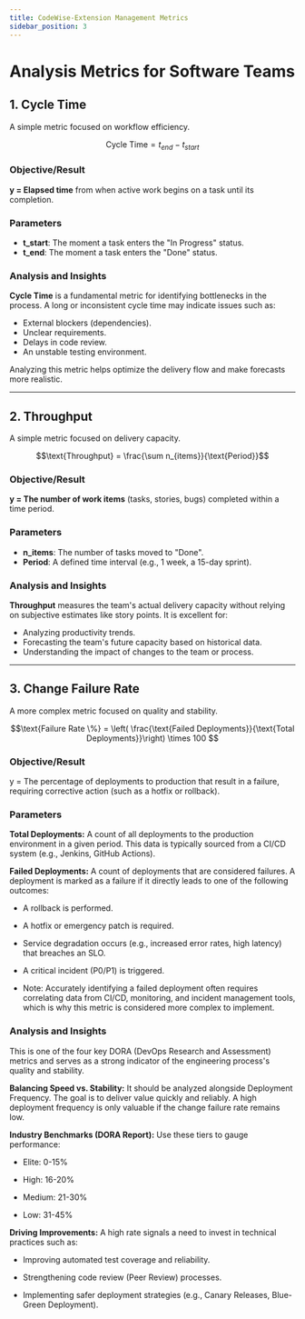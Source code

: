 ```yaml
---
title: CodeWise-Extension Management Metrics
sidebar_position: 3
---
```


# Analysis Metrics for Software Teams

## 1. Cycle Time
A simple metric focused on workflow efficiency.

```math
\text{Cycle Time} = t_{end} - t_{start}

```
### Objective/Result
**y = Elapsed time** from when active work begins on a task until its completion.

### Parameters
* **t_start**: The moment a task enters the "In Progress" status.
* **t_end**: The moment a task enters the "Done" status.

### Analysis and Insights
**Cycle Time** is a fundamental metric for identifying bottlenecks in the process. A long or inconsistent cycle time may indicate issues such as:
* External blockers (dependencies).
* Unclear requirements.
* Delays in code review.
* An unstable testing environment.

Analyzing this metric helps optimize the delivery flow and make forecasts more realistic.

---

## 2. Throughput
A simple metric focused on delivery capacity.

````math
\text{Throughput} = \frac{\sum n_{items}}{\text{Period}}
````
### Objective/Result
**y = The number of work items** (tasks, stories, bugs) completed within a time period.

### Parameters
* **n_items**: The number of tasks moved to "Done".
* **Period**: A defined time interval (e.g., 1 week, a 15-day sprint).

### Analysis and Insights
**Throughput** measures the team's actual delivery capacity without relying on subjective estimates like story points. It is excellent for:
* Analyzing productivity trends.
* Forecasting the team's future capacity based on historical data.
* Understanding the impact of changes to the team or process.

---

## 3. Change Failure Rate
A more complex metric focused on quality and stability.

```math
\text{Failure Rate \%} = \left( \frac{\text{Failed Deployments}}{\text{Total Deployments}}\right) \times 100

```

### Objective/Result

y = The percentage of deployments to production that result in a failure, requiring corrective action (such as a hotfix or rollback).

### Parameters

**Total Deployments:** A count of all deployments to the production environment in a given period. This data is typically sourced from a CI/CD system (e.g., Jenkins, GitHub Actions).

**Failed Deployments:** A count of deployments that are considered failures. A deployment is marked as a failure if it directly leads to one of the following outcomes:

* A rollback is performed.

* A hotfix or emergency patch is required.

* Service degradation occurs (e.g., increased error rates, high latency) that breaches an SLO.

* A critical incident (P0/P1) is triggered.

* Note: Accurately identifying a failed deployment often requires correlating data from CI/CD, monitoring, and incident management tools, which is why this metric is considered more complex to implement.

### Analysis and Insights

This is one of the four key DORA (DevOps Research and Assessment) metrics and serves as a strong indicator of the engineering process's quality and stability.

**Balancing Speed vs. Stability:** It should be analyzed alongside Deployment Frequency. The goal is to deliver value quickly and reliably. A high deployment frequency is only valuable if the change failure rate remains low.

**Industry Benchmarks (DORA Report):** Use these tiers to gauge performance:

* Elite: 0-15%

* High: 16-20%

* Medium: 21-30%

* Low: 31-45%

**Driving Improvements:** A high rate signals a need to invest in technical practices such as:

* Improving automated test coverage and reliability.

* Strengthening code review (Peer Review) processes.

* Implementing safer deployment strategies (e.g., Canary Releases, Blue-Green Deployment).